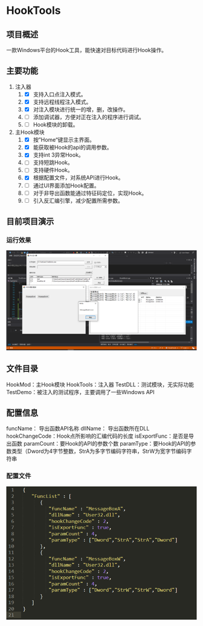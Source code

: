 # HookTools

## 项目概述
一款Windows平台的Hook工具，能快速对目标代码进行Hook操作。
## 主要功能
1. 注入器
    1. - [x] 支持入口点注入模式。
    2. - [x] 支持远程线程注入模式。
    3. - [x] 对注入模块进行统一的增，删，改操作。
    4. - [ ] 添加调试器，方便对正在注入的程序进行调试。
    5. - [ ] Hook模块的卸载。
2. 主Hook模块
	1. - [x] 按”Home“键显示主界面。
	2. - [x] 能获取被Hook的api的调用参数。
	2. - [x] 支持int 3异常Hook。
	3. - [ ] 支持短跳Hook。
	4. - [ ] 支持硬件Hook。 
    3. - [x] 根据配置文件，对系统API进行Hook。
    4. - [ ] 通过UI界面添加Hook配置。
    5. - [ ]  对于非导出函数能通过特征码定位，实现Hook。
    6. - [ ] 引入反汇编引擎，减少配置所需参数。

## 目前项目演示
### 运行效果
![](./img/HookTools效果图.png)

## 文件目录
HookMod：主Hook模块
HookTools：注入器
TestDLL：测试模块，无实际功能
TestDemo：被注入的测试程序，主要调用了一些Windows API
## 配置信息
funcName： 导出函数API名称
dllName： 导出函数所在DLL
hookChangeCode：Hook点所影响的汇编代码的长度
isExportFunc：是否是导出函数
paramCount：要Hook的API的参数个数
paramType：要Hook的API的参数类型（Dword为4字节整数，StrA为多字节编码字符串，StrW为宽字节编码字符串
### 配置文件
![](./img/HookTools参数配置.png)